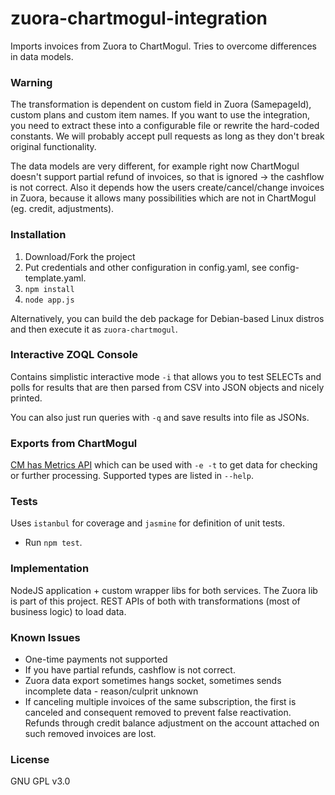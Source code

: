 # zuora-chartmogul-integration
Imports invoices from Zuora to ChartMogul. Tries to overcome differences in data models.

### Warning

The transformation is dependent on custom field in Zuora (SamepageId), custom plans and custom item names.
If you want to use the integration, you need to extract these into a configurable file or rewrite the hard-coded constants.
We will probably accept pull requests as long as they don't break original functionality.

The data models are very different, for example right now ChartMogul doesn't support partial refund of invoices, so that is ignored -> the cashflow is not correct.
Also it depends how the users create/cancel/change invoices in Zuora, because it allows many possibilities which are not in ChartMogul (eg. credit, adjustments).

### Installation
1. Download/Fork the project
2. Put credentials and other configuration in config.yaml, see config-template.yaml.
3. ```npm install```
4. ```node app.js```

Alternatively, you can build the deb package for Debian-based Linux distros and then execute it as ```zuora-chartmogul```.

### Interactive ZOQL Console
Contains simplistic interactive mode ```-i``` that allows you to test SELECTs and polls for results
that are then parsed from CSV into JSON objects and nicely printed.

You can also just run queries with ```-q``` and save results into file as JSONs.

### Exports from ChartMogul
[CM has Metrics API](https://dev.chartmogul.com/docs/retrieve-mrr) which can be used with ```-e -t```
to get data for checking or further processing. Supported types are listed in ```--help```.

### Tests
Uses ```istanbul``` for coverage and ```jasmine``` for definition of unit tests.
* Run ```npm test```.

### Implementation
NodeJS application + custom wrapper libs for both services. The Zuora lib is part of this project.
REST APIs of both with transformations (most of business logic) to load data.

### Known Issues
* One-time payments not supported
* If you have partial refunds, cashflow is not correct.
* Zuora data export sometimes hangs socket, sometimes sends incomplete data - reason/culprit unknown
* If canceling multiple invoices of the same subscription, the first is canceled and consequent removed to prevent false reactivation. Refunds through credit balance adjustment on the account attached on such removed invoices are lost.

### License
GNU GPL v3.0
